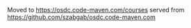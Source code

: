 Moved to https://osdc.code-maven.com/courses  served from https://github.com/szabgab/osdc.code-maven.com

